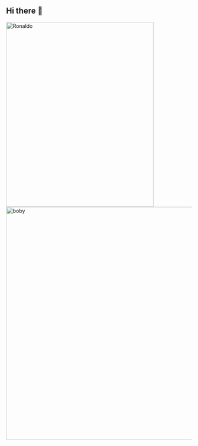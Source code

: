 ## Hi there 👋

<!--
**sahalashter/sahalashter** is a ✨ _special_ ✨ repository because its `README.md` (this file) appears on your GitHub profile.

Here are some ideas to get you started:

- 🔭 I’m currently working on ...
- 🌱 I’m currently learning ...
- 👯 I’m looking to collaborate on ...
- 🤔 I’m looking for help with ...
- 💬 Ask me about ...
- 📫 How to reach me: ...
- 😄 Pronouns: ...
- ⚡ Fun fact: ...
-->
<img src="https://media.giphy.com/media/v1.Y2lkPTc5MGI3NjExN2xzaGN5dHY1dnNyanY3dHBuZnNqeWNjajZ3YWF5YTh0NHVlc2Q5ZyZlcD12MV9naWZzX3NlYXJjaCZjdD1n/4jtODh4Qekmic/giphy.gif" alt="Ronaldo" width="400" height="500" align="left">
<img src="https://media.giphy.com/media/v1.Y2lkPTc5MGI3NjExMmg4bW53ZzVobXcyMWpycTI3enpqaWhpYWVtdzg3dHMwemcwOG1ydSZlcD12MV9naWZzX3NlYXJjaCZjdD1n/3otPoPmNBUk02YKdjy/giphy.gif" alt="boby" width="600" height="630" align="right">
